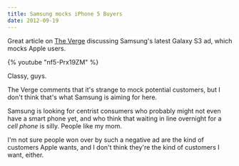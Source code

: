 ```yaml
---
title: Samsung mocks iPhone 5 Buyers
date: 2012-09-19
---
```


Great article on [The Verge](http://www.theverge.com/2012/9/19/3358132/samsung-mock-iphone-5-commercial) discussing Samsung's latest Galaxy S3 ad, which mocks Apple users.

{% youtube "nf5-Prx19ZM" %}

Classy, guys.

The Verge comments that it's strange to mock potential customers, but I don't think that's what Samsung is aiming for here.

Samsung is looking for centrist consumers who probably might not even have a smart phone yet, and who think that waiting in line overnight for a _cell phone_ is silly. People like my mom.

I'm not sure people won over by such a negative ad are the kind of customers Apple wants, and I don't think they're the kind of customers I want, either.
